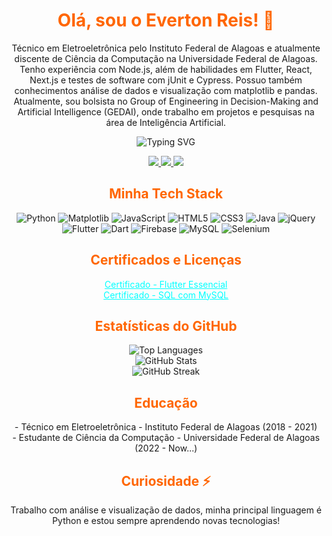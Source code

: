 <h1 align="center" style="color: #FF6600;">Olá, sou o Everton Reis! 👋</h1>

<p align="center">
  Técnico em Eletroeletrônica pelo Instituto Federal de Alagoas e atualmente discente de Ciência da Computação na Universidade Federal de Alagoas. Tenho experiência com Node.js, além de habilidades em Flutter, React, Next.js e testes de software com jUnit e Cypress. Possuo também conhecimentos análise de dados e visualização com matplotlib e pandas. Atualmente, sou bolsista no Group of Engineering in Decision-Making and Artificial Intelligence (GEDAI), onde trabalho em projetos e pesquisas na área de Inteligência Artificial.
</p>

<p align="center">
  <img src="https://readme-typing-svg.herokuapp.com/?color=FFFFFF&lines=Welcome%2C+:)+%F0%9F%91%8B" alt="Typing SVG">
</p>

<p align="center">
  <a href="https://github.com/evertonreis1" alt="GitHub">
    <img src="https://img.shields.io/badge/GitHub-000000?style=for-the-badge&logo=github&logoColor=white" />
  </a>
  <a href="mailto:itsevertonreis@gmail.com" alt="Gmail">
    <img src="https://img.shields.io/badge/itsevertonreis@gmail.com-F74141?style=for-the-badge&logoColor=white&logo=gmail" />
  </a>
  <a href="https://www.linkedin.com/in/everton-reis-155a74236/" alt="LinkedIn">
    <img src="https://img.shields.io/badge/LinkedIn-%230077B5?style=for-the-badge&logo=linkedin&logoColor=white" />
  </a>
</p>

<h2 align="center" style="color: #FF6600;">Minha Tech Stack</h2>

<p align="center">
  <img src="https://img.shields.io/badge/python-3670A0?style=flat-square&logo=python&logoColor=ffdd54" alt="Python">
  <img src="https://img.shields.io/badge/matplotlib-%23FF6F00.svg?style=flat-square&logo=matplotlib&logoColor=white" alt="Matplotlib">
  <img src="https://img.shields.io/badge/javascript-%23323330.svg?style=flat-square&logo=javascript&logoColor=%23F7DF1E" alt="JavaScript">
  <img src="https://img.shields.io/badge/html5-%23E34F26.svg?style=flat-square&logo=html5&logoColor=white" alt="HTML5">
  <img src="https://img.shields.io/badge/css3-%231572B6.svg?style=flat-square&logo=css3&logoColor=white" alt="CSS3">
  <img src="https://img.shields.io/badge/java-%23ED8B00.svg?style=flat-square&logo=java&logoColor=white" alt="Java">
  <img src="https://img.shields.io/badge/jquery-%230769AD.svg?style=flat-square&logo=jquery&logoColor=white" alt="jQuery">
  <img src="https://img.shields.io/badge/flutter-%2302569B.svg?style=flat-square&logo=flutter&logoColor=white" alt="Flutter">
  <img src="https://img.shields.io/badge/dart-%230175C2.svg?style=flat-square&logo=dart&logoColor=white" alt="Dart">
  <img src="https://img.shields.io/badge/firebase-%23FFCA28.svg?style=flat-square&logo=firebase&logoColor=black" alt="Firebase">
  <img src="https://img.shields.io/badge/mysql-%2300f.svg?style=flat-square&logo=mysql&logoColor=white" alt="MySQL">
  <img src="https://img.shields.io/badge/selenium-%230072b5.svg?style=flat-square&logo=selenium&logoColor=white" alt="Selenium">
</p>

<h2 align="center" style="color: #FF6600;">Certificados e Licenças</h2>

<p align="center">
  <a href="https://www.udemy.com/certificate/UC-b219b415-08df-4543-8ee2-e47c9d1cf268/" target="_blank" style="color: #00FFFF;">Certificado - Flutter Essencial</a><br>
  <a href="https://www.udemy.com/certificate/UC-912081b9-ee72-49ed-9242-b744378992e6/" target="_blank" style="color: #00FFFF;">Certificado - SQL com MySQL</a>
</p>

<h2 align="center" style="color: #FF6600;">Estatísticas do GitHub</h2>

<p align="center">
  <img src="https://github-readme-stats.vercel.app/api/top-langs/?username=evertonreis1&theme=radical&count_private=true&langs_count=8" alt="Top Languages"><br/>
  <img src="https://github-readme-stats.vercel.app/api?username=evertonreis1&show_icons=true&theme=radical&count_private=true" alt="GitHub Stats"><br/>
  <img src="https://github-readme-streak-stats.herokuapp.com/?user=evertonreis1&theme=radical&hide_border=true" alt="GitHub Streak"><br/>
</p>

<h2 align="center" style="color: #FF6600;">Educação</h2>

<p align="center">
  - Técnico em Eletroeletrônica - Instituto Federal de Alagoas (2018 - 2021)<br>
  - Estudante de Ciência da Computação - Universidade Federal de Alagoas (2022 - Now...)
</p>

<h2 align="center" style="color: #FF6600;">Curiosidade ⚡</h2>

<p align="center">
  Trabalho com análise e visualização de dados, minha principal linguagem é Python e estou sempre aprendendo novas tecnologias!
</p>




